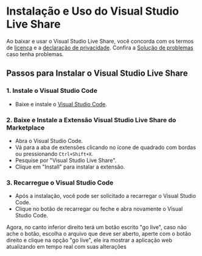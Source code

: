 # Instalação e Uso do Visual Studio Live Share

Ao baixar e usar o Visual Studio Live Share, você concorda com os termos de [licença](https://visualstudio.microsoft.com/license-terms/vsls/) e a [declaração de privacidade](https://privacy.microsoft.com/en-us/privacystatement). Confira a [Solução de problemas](https://docs.microsoft.com/en-us/visualstudio/liveshare/support/troubleshooting) caso tenha problemas.

## Passos para Instalar o Visual Studio Live Share

### 1. Instale o Visual Studio Code
- Baixe e instale o [Visual Studio Code](https://code.visualstudio.com/Download).

### 2. Baixe e Instale a Extensão Visual Studio Live Share do Marketplace
- Abra o Visual Studio Code.
- Vá para a aba de extensões clicando no ícone de quadrado com bordas ou pressionando `Ctrl+Shift+X`.
- Pesquise por "Visual Studio Live Share".
- Clique em "Install" para instalar a extensão.

### 3. Recarregue o Visual Studio Code
- Após a instalação, você pode ser solicitado a recarregar o Visual Studio Code.
- Clique no botão de recarregar ou feche e abra novamente o Visual Studio Code.

Agora, no canto inferior direito terá um botão escrito "go live", caso não ache o botão, escolha o arquivo que deve ser aberto, aperte com o botão direito e clique na opção "go live", ele ira mostrar a aplicação web atualizando em tempo real com suas alterações


